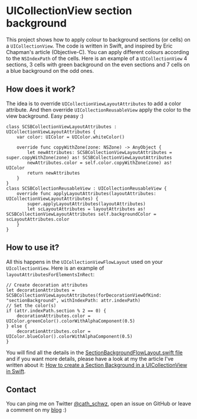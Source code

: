 # UICollectionView section background

This project shows how to apply colour to background sections (or cells) on a `UICollectionView`. The code is written in Swift, and inspired by Eric Chapman's article (Objective-C).
You can apply different colours according to the `NSIndexPath` of the cells. Here is an example of a `UICollectionView` 4 sections, 3 cells with green background on the even sections and 7 cells on a blue background on the odd ones.


## How does it work?
The idea is to override `UICollectionViewLayoutAttributes` to add a color attribute.
And then override `UICollectionReusableView` apply the color to the view background. Easy peasy :)

```
class SCSBCollectionViewLayoutAttributes : UICollectionViewLayoutAttributes { 
    var color: UIColor = UIColor.whiteColor()

    override func copyWithZone(zone: NSZone) -> AnyObject {
        let newAttributes: SCSBCollectionViewLayoutAttributes = super.copyWithZone(zone) as! SCSBCollectionViewLayoutAttributes
        newAttributes.color = self.color.copyWithZone(zone) as! UIColor
        return newAttributes
    }
}
class SCSBCollectionReusableView : UICollectionReusableView {
    override func applyLayoutAttributes(layoutAttributes: UICollectionViewLayoutAttributes) {       
        super.applyLayoutAttributes(layoutAttributes)
        let scLayoutAttributes = layoutAttributes as! SCSBCollectionViewLayoutAttributes self.backgroundColor =         scLayoutAttributes.color
    }
}
```

## How to use it? 
All this happens in the `UICollectionViewFlowLayout` used on your `UIcollectionView`. Here is an example of `layoutAttributesForElementsInRect`:
```
// Create decoration attributes
let decorationAttributes = SCSBCollectionViewLayoutAttributes(forDecorationViewOfKind: "sectionBackground", withIndexPath: attr.indexPath)
// Set the color(s)
if (attr.indexPath.section % 2 == 0) {
    decorationAttributes.color = UIColor.greenColor().colorWithAlphaComponent(0.5)
} else {
    decorationAttributes.color = UIColor.blueColor().colorWithAlphaComponent(0.5)
}
```
You will find all the details in the [SectionBackgroundFlowLayout.swift file](https://github.com/strawberrycode/SCSectionBackground/blob/master/SCSectionBackground/SectionBackgroundFlowLayout.swift) and if you want more details, please have a look at my the article I've written about it: [How to create a Section Background in a UICollectionView in Swift](http://bit.ly/1oQuC7I).

## Contact
You can ping me on Twitter [@cath_schwz](https://twitter.com/cath_schwz), open an issue on GitHub or leave a comment on my [blog](http://bit.ly/1oQuC7I) :)